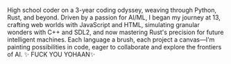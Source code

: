 High school coder on a 3-year coding odyssey, weaving through Python, Rust, and beyond. Driven by a passion for AI/ML, I began my journey at 13, crafting web worlds with JavaScript and HTML, simulating granular wonders with C++ and SDL2, and now mastering Rust's precision for future intelligent machines. Each language a brush, each project a canvas—I'm painting possibilities in code, eager to collaborate and explore the frontiers of AI. ✨
FUCK YOU YOHAAN✨
